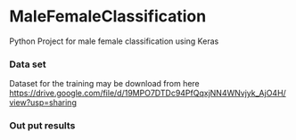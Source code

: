 # MaleFemaleClassification
Python Project for male female classification using Keras  
### Data set
Dataset for the training may be download from here https://drive.google.com/file/d/19MPO7DTDc94PfQqxjNN4WNvjyk_AjO4H/view?usp=sharing
### Out put results 
![]()
